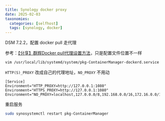 ```yaml
---
title: Synology docker proxy
date: 2025-02-03
taxonomies:
  categories: [selfhost]
  tags: [synology, docker]
---
```


DSM 7.2.2，配置 docker pull 走代理

参考：[【分享】群辉Docker pull代理设置方法](https://linux.do/t/topic/109710)，只是配置文件位置不一样

```bash
vim /usr/local/lib/systemd/system/pkg-ContainerManager-dockerd.service
```

`HTTP(S)_PROXY` 改成自己的代理地址，`NO_PROXY` 不用动
```
[Service]
Environment="HTTP_PROXY=http://127.0.0.1:1080"
Environment="HTTPS_PROXY=http://127.0.0.1:1080"
Environment="NO_PROXY=localhost,127.0.0.0/8,192.168.0.0/16,172.16.0.0/12,10.0.0.0/8"
```

重启服务
```bash
sudo synosystemctl restart pkg-ContainerManager
```
